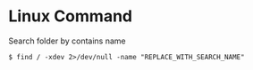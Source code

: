 # Linux Command

Search folder by contains name 
```shell 
$ find / -xdev 2>/dev/null -name "REPLACE_WITH_SEARCH_NAME"
```
